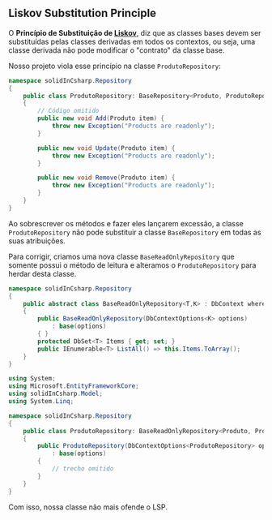 ## Liskov Substitution Principle

O **Princípio de Substituição de [Liskov](https://www.google.com/search?q=barbara+liskov&oq=barbara+liskov&aqs=chrome..69i57.4378j0j1&sourceid=chrome&ie=UTF-8)**, diz que as classes bases devem ser substituídas pelas classes derivadas em todos os contextos, ou seja, uma classe derivada não pode modificar o "contrato" da classe base.

Nosso projeto viola esse princípio na classe `ProdutoRepository`:

```C#
namespace solidInCsharp.Repository
{
    public class ProdutoRepository: BaseRepository<Produto, ProdutoRepository>
    {
        // Código omitido
        public new void Add(Produto item) {
            throw new Exception("Products are readonly");
        }

        public new void Update(Produto item) {
            throw new Exception("Products are readonly");
        }

        public new void Remove(Produto item) {
            throw new Exception("Products are readonly");
        }
    }
}
```

Ao sobrescrever os métodos e fazer eles lançarem excessão, a classe `ProdutoRepository` não pode substituir a classe `BaseRepository` em todas as suas atribuições.

Para corrigir, criamos uma nova classe `BaseReadOnlyRepository` que somente possui o método de leitura e alteramos o `ProdutoRepository` para herdar desta classe.

```C#
namespace solidInCsharp.Repository
{
    public abstract class BaseReadOnlyRepository<T,K> : DbContext where T : class  where K : BaseReadOnlyRepository<T,K>
    {
        public BaseReadOnlyRepository(DbContextOptions<K> options)
            : base(options)
        { }
        protected DbSet<T> Items { get; set; }
        public IEnumerable<T> ListAll() => this.Items.ToArray();
    }
}

using System;
using Microsoft.EntityFrameworkCore;
using solidInCsharp.Model;
using System.Linq;

namespace solidInCsharp.Repository
{
    public class ProdutoRepository: BaseReadOnlyRepository<Produto, ProdutoRepository>
    {
        public ProdutoRepository(DbContextOptions<ProdutoRepository> options)
            : base(options)
        {
            // trecho omitido
        }
    }
}
```

Com isso, nossa classe não mais ofende o LSP.
